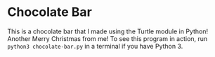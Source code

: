 # Chocolate Bar
This is a chocolate bar that I made using the Turtle module in Python! Another Merry Christmas from me! To see this program in action, run `python3 chocolate-bar.py` in a terminal if you have Python 3.
